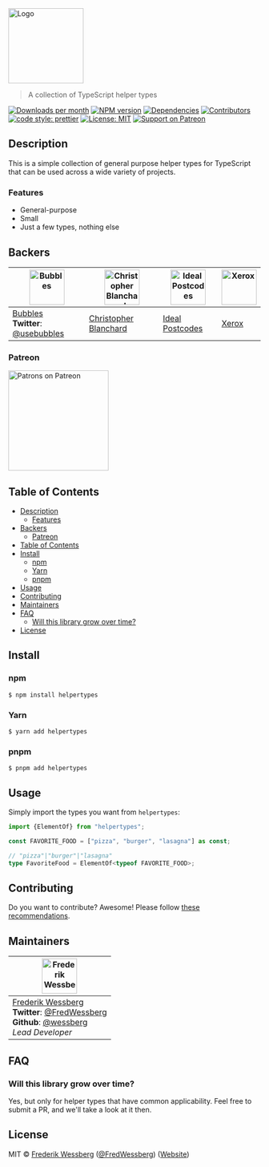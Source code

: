 <!-- SHADOW_SECTION_LOGO_START -->

<div><img alt="Logo" src="https://raw.githubusercontent.com/wessberg/cjstoesm/master/documentation/asset/logo.png" height="150"   /></div>

<!-- SHADOW_SECTION_LOGO_END -->

<!-- SHADOW_SECTION_DESCRIPTION_SHORT_START -->

> A collection of TypeScript helper types

<!-- SHADOW_SECTION_DESCRIPTION_SHORT_END -->

<!-- SHADOW_SECTION_BADGES_START -->

<a href="https://npmcharts.com/compare/helpertypes?minimal=true"><img alt="Downloads per month" src="https://img.shields.io/npm/dm/helpertypes.svg"    /></a>
<a href="https://www.npmjs.com/package/helpertypes"><img alt="NPM version" src="https://badge.fury.io/js/helpertypes.svg"    /></a>
<a href="https://david-dm.org/wessberg/helpertypes"><img alt="Dependencies" src="https://img.shields.io/david/wessberg%2Fhelpertypes.svg"    /></a>
<a href="https://github.com/wessberg/helpertypes/graphs/contributors"><img alt="Contributors" src="https://img.shields.io/github/contributors/wessberg%2Fhelpertypes.svg"    /></a>
<a href="https://github.com/prettier/prettier"><img alt="code style: prettier" src="https://img.shields.io/badge/code_style-prettier-ff69b4.svg"    /></a>
<a href="https://opensource.org/licenses/MIT"><img alt="License: MIT" src="https://img.shields.io/badge/License-MIT-yellow.svg"    /></a>
<a href="https://www.patreon.com/bePatron?u=11315442"><img alt="Support on Patreon" src="https://img.shields.io/badge/patreon-donate-green.svg"    /></a>

<!-- SHADOW_SECTION_BADGES_END -->

<!-- SHADOW_SECTION_DESCRIPTION_LONG_START -->

## Description

<!-- SHADOW_SECTION_DESCRIPTION_LONG_END -->

This is a simple collection of general purpose helper types for TypeScript that can be used across a wide variety of projects.

<!-- SHADOW_SECTION_FEATURES_START -->

### Features

<!-- SHADOW_SECTION_FEATURES_END -->

- General-purpose
- Small
- Just a few types, nothing else

<!-- SHADOW_SECTION_FEATURE_IMAGE_START -->

<!-- SHADOW_SECTION_FEATURE_IMAGE_END -->

<!-- SHADOW_SECTION_BACKERS_START -->

## Backers

| <a href="https://usebubbles.com"><img alt="Bubbles" src="https://uploads-ssl.webflow.com/5d682047c28b217055606673/5e5360be16879c1d0dca6514_icon-thin-128x128%402x.png" height="70"   /></a> | <a href="https://github.com/cblanc"><img alt="Christopher Blanchard" src="https://avatars0.githubusercontent.com/u/2160685?s=400&v=4" height="70"   /></a> | <a href="https://github.com/ideal-postcodes"><img alt="Ideal Postcodes" src="https://avatars.githubusercontent.com/u/4996310?s=200&v=4" height="70"   /></a> | <a href="https://www.xerox.com"><img alt="Xerox" src="https://avatars.githubusercontent.com/u/9158512?s=200&v=4" height="70"   /></a> |
| ------------------------------------------------------------------------------------------------------------------------------------------------------------------------------------------- | ---------------------------------------------------------------------------------------------------------------------------------------------------------- | ------------------------------------------------------------------------------------------------------------------------------------------------------------ | ------------------------------------------------------------------------------------------------------------------------------------- |
| [Bubbles](https://usebubbles.com)<br><strong>Twitter</strong>: [@usebubbles](https://twitter.com/usebubbles)                                                                                | [Christopher Blanchard](https://github.com/cblanc)                                                                                                         | [Ideal Postcodes](https://github.com/ideal-postcodes)                                                                                                        | [Xerox](https://www.xerox.com)                                                                                                        |

### Patreon

<a href="https://www.patreon.com/bePatron?u=11315442"><img alt="Patrons on Patreon" src="https://img.shields.io/endpoint.svg?url=https%3A%2F%2Fshieldsio-patreon.vercel.app%2Fapi%3Fusername%3Dwessberg%26type%3Dpatrons"  width="200"  /></a>

<!-- SHADOW_SECTION_BACKERS_END -->

<!-- SHADOW_SECTION_TOC_START -->

## Table of Contents

- [Description](#description)
  - [Features](#features)
- [Backers](#backers)
  - [Patreon](#patreon)
- [Table of Contents](#table-of-contents)
- [Install](#install)
  - [npm](#npm)
  - [Yarn](#yarn)
  - [pnpm](#pnpm)
- [Usage](#usage)
- [Contributing](#contributing)
- [Maintainers](#maintainers)
- [FAQ](#faq)
  - [Will this library grow over time?](#will-this-library-grow-over-time)
- [License](#license)

<!-- SHADOW_SECTION_TOC_END -->

<!-- SHADOW_SECTION_INSTALL_START -->

## Install

### npm

```
$ npm install helpertypes
```

### Yarn

```
$ yarn add helpertypes
```

### pnpm

```
$ pnpm add helpertypes
```

<!-- SHADOW_SECTION_INSTALL_END -->

<!-- SHADOW_SECTION_USAGE_START -->

## Usage

<!-- SHADOW_SECTION_USAGE_END -->

Simply import the types you want from `helpertypes`:

```ts
import {ElementOf} from "helpertypes";

const FAVORITE_FOOD = ["pizza", "burger", "lasagna"] as const;

// "pizza"|"burger"|"lasagna"
type FavoriteFood = ElementOf<typeof FAVORITE_FOOD>;
```

<!-- SHADOW_SECTION_CONTRIBUTING_START -->

## Contributing

Do you want to contribute? Awesome! Please follow [these recommendations](./CONTRIBUTING.md).

<!-- SHADOW_SECTION_CONTRIBUTING_END -->

<!-- SHADOW_SECTION_MAINTAINERS_START -->

## Maintainers

| <a href="mailto:frederikwessberg@hotmail.com"><img alt="Frederik Wessberg" src="https://avatars2.githubusercontent.com/u/20454213?s=460&v=4" height="70"   /></a>                                                                |
| -------------------------------------------------------------------------------------------------------------------------------------------------------------------------------------------------------------------------------- |
| [Frederik Wessberg](mailto:frederikwessberg@hotmail.com)<br><strong>Twitter</strong>: [@FredWessberg](https://twitter.com/FredWessberg)<br><strong>Github</strong>: [@wessberg](https://github.com/wessberg)<br>_Lead Developer_ |

<!-- SHADOW_SECTION_MAINTAINERS_END -->

<!-- SHADOW_SECTION_FAQ_START -->

## FAQ

<!-- SHADOW_SECTION_FAQ_END -->

### Will this library grow over time?

Yes, but only for helper types that have common applicability. Feel free to submit a PR, and we'll take a look at it then.

<!-- SHADOW_SECTION_LICENSE_START -->

## License

MIT © [Frederik Wessberg](mailto:frederikwessberg@hotmail.com) ([@FredWessberg](https://twitter.com/FredWessberg)) ([Website](https://github.com/wessberg))

<!-- SHADOW_SECTION_LICENSE_END -->
